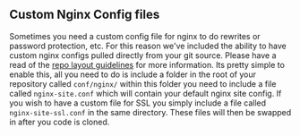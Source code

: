 ## Custom Nginx Config files
Sometimes you need a custom config file for nginx to do rewrites or password protection, etc. For this reason we've included the ability to have custom nginx configs pulled directly from your git source. Please have a read of the [repo layout guidelines](docs/repo_layout.md) for more information. Its pretty simple to enable this, all you need to do is include a folder in the root of your repository called ```conf/nginx/``` within this folder you need to include a file called ```nginx-site.conf``` which will contain your default nginx site config. If you wish to have a custom file for SSL you simply include a file called ```nginx-site-ssl.conf``` in the same directory. These files will then be swapped in after you code is cloned.
